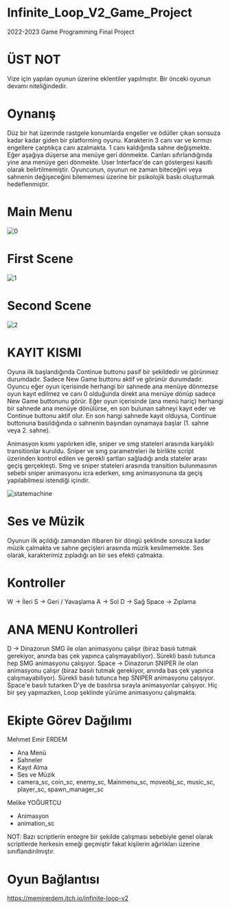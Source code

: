 # Infinite_Loop_V2_Game_Project
2022-2023 Game Programming Final Project

# ÜST NOT

Vize için yapılan oyunun üzerine eklentiler yapılmıştır. Bir önceki oyunun devamı niteliğindedir.

# Oynanış
Düz bir hat üzerinde rastgele konumlarda engeller ve ödüller çıkan sonsuza kadar kadar giden bir platforming oyunu. Karakterin 3 canı var ve kırmızı engellere çarptıkça canı azalmakta. 1 canı kaldığında sahne değişmekte. Eğer aşağıya düşerse ana menüye geri dönmekte. Canları sıfırlandığında yine ana menüye geri dönmekte. User Interface'de can göstergesi kasıtlı olarak belirtilmemiştir. Oyuncunun, oyunun ne zaman biteceğini veya sahnenin değişeceğini bilememesi üzerine bir psikolojik baskı oluşturmak hedeflenmiştir.

# Main Menu
![0](https://user-images.githubusercontent.com/76780294/212667245-198d1eee-a68b-4848-9796-6f144aa682f1.JPG)

# First Scene
![1](https://user-images.githubusercontent.com/76780294/204632836-b74e214d-6068-4aa5-af75-18da5fe39d86.JPG)

# Second Scene
![2](https://user-images.githubusercontent.com/76780294/212667291-00100be0-a263-4a4d-b956-236f52cb8d8f.JPG)

# KAYIT KISMI
Oyuna ilk başlandığında Continue buttonu pasif bir şekildedir ve görünmez durumdadır. Sadece New Game buttonu aktif ve görünür durumdadır. Oyuncu eğer oyun içerisinde herhangi bir sahnede ana menüye dönmezse oyun kayıt edilmez ve canı 0 olduğunda direkt ana menüye dönüp sadece New Game buttonunu görür. Eğer oyun içerisinde (ana menü hariç) herhangi bir sahnede ana menüye dönülürse, en son bulunan sahneyi kayıt eder ve Continue buttonu aktif olur. En son hangi sahnede kayıt olduysa, Continue buttonuna basıldığında o sahnenin başından oynamaya başlar (1. sahne veya 2. sahne).

Animasyon kısmı yapılırken idle, sniper ve smg stateleri arasında karşılıklı transitionlar kuruldu. Sniper ve smg parametreleri ile birlikte script üzerinden kontrol edilen ve gerekli şartları sağladığı anda stateler arası geçiş gerçekleşti. Smg ve sniper stateleri arasında transition bulunmasının sebebi sniper animasyonu icra ederken, smg animasyonuna da geçiş yapılabilmesi istendiği içindir.

![statemachine](https://user-images.githubusercontent.com/76780294/212704855-76d4c0c5-dd16-4783-9eec-31c73217b395.JPG)

# Ses ve Müzik

Oyunun ilk açıldığı zamandan itibaren bir döngü şeklinde sonsuza kadar müzik çalmakta ve sahne geçişleri arasında müzik kesilmemekte. Ses olarak, karakterimiz zıpladığı an bir ses efekti çalmakta.

# Kontroller
W -> İleri
S -> Geri / Yavaşlama
A -> Sol
D -> Sağ
Space -> Zıplama

# ANA MENU Kontrolleri
D -> Dinazorun SMG ile olan animasyonu çalışır (biraz basılı tutmak gerekiyor, anında bas çek yapınca çalışmayabiliyor). Sürekli basılı tutunca hep SMG animasyonu çalışıyor.
Space -> Dinazorun SNIPER ile olan animasyonu çalışır (biraz basılı tutmak gerekiyor, anında bas çek yapınca çalışmayabiliyor). Sürekli basılı tutunca hep SNIPER animasyonu çalışıyor.
Space'e basılı tutarken D'ye de basılırsa sırayla animasyonlar çalışıyor.
Hiç bir şey yapmazken, Loop şeklinde yürüme animasyonu çalışmakta.

# Ekipte Görev Dağılımı

Mehmet Emir ERDEM
- Ana Menü
- Sahneler
- Kayıt Alma
- Ses ve Müzik
- camera_sc, coin_sc, enemy_sc, Mainmenu_sc, moveobj_sc, music_sc, player_sc, spawn_manager_sc

Melike YOĞURTCU
- Animasyon
- animation_sc

NOT: Bazı scriptlerin entegre bir şekilde çalışması sebebiyle genel olarak scriptlerde herkesin emeği geçmiştir fakat kişilerin ağırlıkları üzerine sınıflandırılmıştır.

# Oyun Bağlantısı
https://memirerdem.itch.io/infinite-loop-v2

